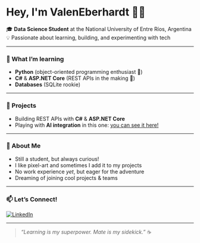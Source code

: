 <!-- Hi there! 👋 -->

# Hey, I'm ValenEberhardt 👨‍💻

🎓 **Data Science Student** at the National University of Entre Ríos, Argentina  
💡 Passionate about learning, building, and experimenting with tech

---

### 🔧 What I’m learning

- **Python** (object-oriented programming enthusiast 🐍)
- **C#** & **ASP.NET Core** (REST APIs in the making 🚀)
- **Databases** (SQLite rookie)

---

### 🤖  Projects

- Building REST APIs with **C#** & **ASP.NET Core**
- Playing with **AI integration** in this one: [you can see it here!](https://github.com/ValenEberhardt/Lanzador_de_Preguntas_Conversacionales)

---

### 🌱 About Me

- Still a student, but always curious!
- I like pixel-art and sometimes I add it to my projects
- No work experience *yet*, but eager for the adventure
- Dreaming of joining cool projects & teams

---

### 📫 Let’s Connect!

[![LinkedIn](https://img.shields.io/badge/LinkedIn-Valentin%20Eberhardt-blue?style=flat&logo=linkedin)](https://www.linkedin.com/in/valentin-eberhardt-15b193212)

---

> *“Learning is my superpower. Mate is my sidekick.”* ☕
